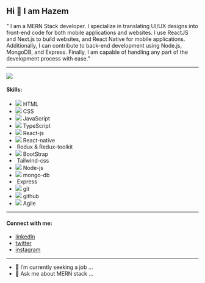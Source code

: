 ## Hi 👋 I am Hazem
" I am a MERN Stack developer. I specialize in translating UI/UX designs into front-end code for both mobile applications and websites. I use ReactJS and Next.js to build websites, and React Native for mobile applications. Additionally, I can contribute to back-end development using Node.js, MongoDB, and Express. Finally, I am capable of handling any part of the development process with ease.”

---
 ![](https://wallpapercave.com/wp/wp8725091.jpg)
 #### Skills:
 * ![](https://res.cloudinary.com/dkhu7rt8n/image/upload/v1718901432/skills/html-5_5968267_vklibv.png) HTML
 * ![](https://res.cloudinary.com/dkhu7rt8n/image/upload/v1718901891/skills/css-3_5968242_gver9q.png) CSS 
 * ![](https://res.cloudinary.com/dkhu7rt8n/image/upload/v1718901852/skills/js_5968292_z8afnr.png) JavaScript 
 * ![](https://res.cloudinary.com/dkhu7rt8n/image/upload/v1718901836/skills/typescript_5968381_umeebc.png) TypeScript 
 * ![](https://res.cloudinary.com/dkhu7rt8n/image/upload/v1718901835/skills/physics_753244_vwsqwp.png) React-js 
 * ![](https://res.cloudinary.com/dkhu7rt8n/image/upload/v1718901835/skills/physics_753244_vwsqwp.png) React-native 
 * ![]() Redux & Redux-toolkit
 * ![](https://res.cloudinary.com/dkhu7rt8n/image/upload/v1718903566/skills/bootstrap_5968672_cbowtv.png) BootStrap
 * ![]() Tailwind-css
 * ![](https://res.cloudinary.com/dkhu7rt8n/image/upload/v1718901834/skills/node-js_5968322_o0xjho.png) Node-js 
 * ![](https://res.cloudinary.com/dkhu7rt8n/image/upload/v1718901835/skills/database-storage_5732827_bjoowh.png) mongo-db 
 * ![]() Express
 * ![](https://res.cloudinary.com/dkhu7rt8n/image/upload/v1718902434/skills/git_4494740_i34m9o.png) git 
 * ![](https://res.cloudinary.com/dkhu7rt8n/image/upload/v1718902434/skills/github_3291667_bkhdhu.png) github 
 * ![](https://res.cloudinary.com/dkhu7rt8n/image/upload/v1718902434/skills/agile_5931548_i0gjrx.png) Agile 
---
#### Connect with me:
* [linkedIn](https://www.linkedin.com/in/hazem-alsaqaan-53b498174/)
* [twitter](https://twitter.com/HazemAlsaqaan)
* [instagram](https://www.instagram.com/hazem.alsaqaan/)

---
- 🔭 I’m currently seeking a job ...
- 💬 Ask me about MERN stack ...

<!--
- 🔭 I’m currently seeking a job ...
- 👯 I’m looking to collaborate on ...
- 🤔 I’m looking for help with ...
- 💬 Ask me about frontend ...
- 📫 How to reach me: ...
- 😄 Pronouns: ...
- ⚡ Fun fact: ...
-->

